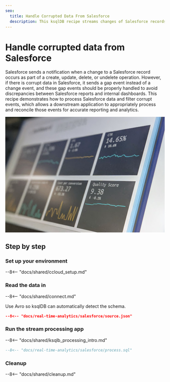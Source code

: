 ```yaml
---
seo:
  title: Handle Corrupted Data From Salesforce
  description: This ksqlDB recipe streams changes of Salesforce records and identifies gap events.
---
```


# Handle corrupted data from Salesforce

Salesforce sends a notification when a change to a Salesforce record occurs as part of a create, update, delete, or undelete operation. However, if there is corrupt data in Salesforce, it sends a gap event instead of a change event, and these gap events should be properly handled to avoid discrepancies between Salesforce reports and internal dashboards. This recipe demonstrates how to process Salesforce data and filter corrupt events, which allows a downstream application to appropriately process and reconcile those events for accurate reporting and analytics.

![Salesforce](../../img/salesforce.jpg)

## Step by step

### Set up your environment

--8<-- "docs/shared/ccloud_setup.md"

### Read the data in

--8<-- "docs/shared/connect.md"

Use Avro so ksqlDB can automatically detect the schema.

```json
--8<-- "docs/real-time-analytics/salesforce/source.json"
```

### Run the stream processing app

--8<-- "docs/shared/ksqlb_processing_intro.md"

```sql
--8<-- "docs/real-time-analytics/salesforce/process.sql"
```

### Cleanup

--8<-- "docs/shared/cleanup.md"
